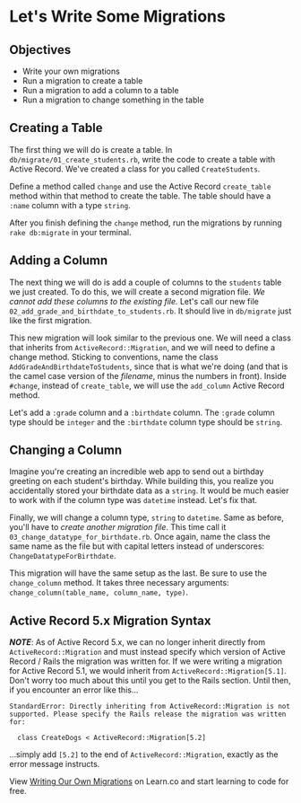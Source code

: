 # Let's Write Some Migrations

## Objectives

- Write your own migrations
- Run a migration to create a table
- Run a migration to add a column to a table
- Run a migration to change something in the table

## Creating a Table

The first thing we will do is create a table. In
`db/migrate/01_create_students.rb`, write the code to create a table with
Active Record. We've created a class for you called `CreateStudents`.

Define a method called `change` and use the Active Record `create_table`
method within that method to create the table. The table should have a `:name`
column with a type `string`.

After you finish defining the `change` method, run the migrations by running
`rake db:migrate` in your terminal.

## Adding a Column

The next thing we will do is add a couple of columns to the `students` table we
just created. To do this, we will create a second migration file. *We cannot add
these columns to the existing file.* Let's call our new file
`02_add_grade_and_birthdate_to_students.rb`. It should live in `db/migrate` just
like the first migration.

This new migration will look similar to the previous one. We will need a class
that inherits from `ActiveRecord::Migration`, and we will need to define a
change method. Sticking to conventions, name the class
`AddGradeAndBirthdateToStudents`, since that is what we're doing (and that is
the camel case version of the _filename_, minus the numbers in front). Inside
`#change`, instead of `create_table`, we will use the `add_column` Active Record
method.

Let's add a `:grade` column and a `:birthdate` column. The `:grade` column type
should be `integer` and the `:birthdate` column type should be `string`.

## Changing a Column

Imagine you're creating an incredible web app to send out a birthday greeting on
each student's birthday. While building this, you realize you accidentally
stored your birthdate data as a `string`. It would be much easier to work with
if the column type was `datetime` instead. Let's fix that.

Finally, we will change a column type, `string` to `datetime`. Same as before,
you'll have to *create another migration file*. This time call it
`03_change_datatype_for_birthdate.rb`. Once again, name the class the same name
as the file but with capital letters instead of underscores:
`ChangeDatatypeForBirthdate`.

This migration will have the same setup as the last. Be sure to use the
`change_column` method. It takes three necessary arguments:
`change_column(table_name, column_name, type)`.

## Active Record 5.x Migration Syntax

***NOTE***: As of Active Record 5.x, we can no longer inherit directly from
`ActiveRecord::Migration` and must instead specify which version of Active
Record / Rails the migration was written for. If we were writing a migration for
Active Record 5.1, we would inherit from `ActiveRecord::Migration[5.1]`. Don't
worry too much about this until you get to the Rails section. Until then, if you
encounter an error like this...

```text
StandardError: Directly inheriting from ActiveRecord::Migration is not supported. Please specify the Rails release the migration was written for:

  class CreateDogs < ActiveRecord::Migration[5.2]
```

...simply add `[5.2]` to the end of `ActiveRecord::Migration`, exactly as the
error message instructs.

<p class='util--hide'>View <a href='https://learn.co/lessons/writing-migrations'>Writing Our Own Migrations</a> on Learn.co and start learning to code for free.</p>

